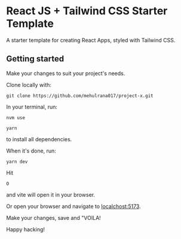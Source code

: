 # React JS + Tailwind CSS Starter Template

A starter template for creating React Apps, styled with Tailwind CSS.

## Getting started


Make your changes to suit your project's needs. 

Clone locally with:

```
git clone https://github.com/mehulrana017/project-x.git
```

In your terminal, run:

```
nvm use
```

```
yarn
```

to install all dependencies.

When it's done, run:

```
yarn dev
```

Hit

```
O
````

and vite will open it in your browser.

Or open your browser and navigate to <a href="localhost:5173">localchost:5173</a>.

Make your changes, save and "VOILA!

Happy hacking!